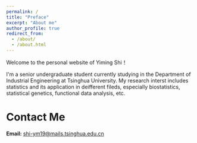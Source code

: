 ```yaml
---
permalink: /
title: "Preface"
excerpt: "About me"
author_profile: true
redirect_from: 
  - /about/
  - /about.html
---
```


Welcome to the personal website of Yiming Shi！

I'm a senior undergraduate student currently studying in the Department of Industrial Engineering at Tsinghua University. My research interst includes statistics and its application in deifferent fileds, especially biostatistics, statistical genetics, functional data analysis, etc.


Contact Me
======
**Email:** shi-ym19@mails.tsinghua.edu.cn
